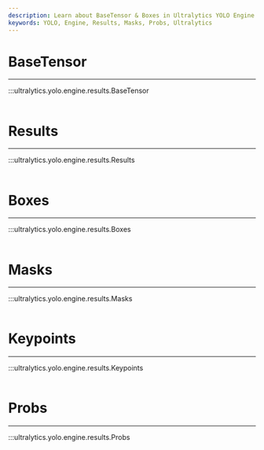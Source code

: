 ```yaml
---
description: Learn about BaseTensor & Boxes in Ultralytics YOLO Engine. Check out Ultralytics Docs for quality tutorials and resources on object detection.
keywords: YOLO, Engine, Results, Masks, Probs, Ultralytics
---
```


# BaseTensor
---
:::ultralytics.yolo.engine.results.BaseTensor
<br><br>

# Results
---
:::ultralytics.yolo.engine.results.Results
<br><br>

# Boxes
---
:::ultralytics.yolo.engine.results.Boxes
<br><br>

# Masks
---
:::ultralytics.yolo.engine.results.Masks
<br><br>

# Keypoints
---
:::ultralytics.yolo.engine.results.Keypoints
<br><br>

# Probs
---
:::ultralytics.yolo.engine.results.Probs
<br><br>
